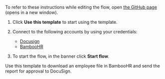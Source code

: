 To refer to these instructions while editing the flow, open [the GitHub page](https://github.com/ot4i/app-connect-templates/blob/main/resources/markdown/Download%20an%20employee%20file%20in%20BambooHR%20and%20send%20the%20report%20for%20approval%20to%20Docusign_instructions.md) (opens in a new window).

1. Click **Use this template** to start using the template.
2. Connect to the following accounts by using your credentials:
   - [Docusign](https://www.ibm.com/docs/en/app-connect/containers_cd?topic=apps-docusign)
   - [BambooHR](https://www.ibm.com/docs/en/app-connect/containers_cd?topic=apps-bamboohr)
   
3. To start the flow, in the banner click **Start flow**.

Use this template to download an employee file in BambooHR and send the report for approval to DocuSign.

